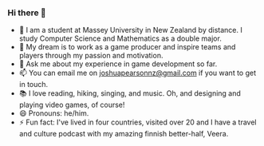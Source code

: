 ### Hi there 👋

- 🔭 I am a student at Massey University in New Zealand by distance. I study Computer Science and Mathematics as a double major.
- 👯 My dream is to work as a game producer and inspire teams and players through my passion and motivation.
- 💬 Ask me about my experience in game development so far.
- 📫 You can email me on joshuapearsonnz@gmail.com if you want to get in touch.
- 📚 I love reading, hiking, singing, and music. Oh, and designing and playing video games, of course!
- 😄 Pronouns: he/him.
- ⚡ Fun fact: I've lived in four countries, visited over 20 and I have a travel and culture podcast with my amazing finnish better-half, Veera.
